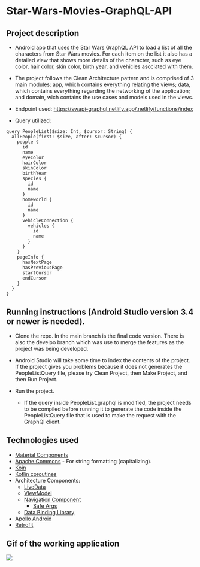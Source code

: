 # Star-Wars-Movies-GraphQL-API

## Project description
* Android app that uses the Star Wars GraphQL API to load a list of all the characters from Star Wars movies. For each item on the list it also has a detailed view that shows more details of the character, such as eye color, hair color, skin color, birth year, and vehicles asociated with them. 

* The project follows the Clean Architecture pattern and is comprised of 3 main modules: app, which contains everything relating the views; data, which contains everything regarding the networking of the application; and domain, wich contains the use cases and models used in the views.

* Endpoint used: https://swapi-graphql.netlify.app/.netlify/functions/index

* Query utilized: 

```
query PeopleList($size: Int, $cursor: String) {
  allPeople(first: $size, after: $cursor) {
    people {
      id
      name
      eyeColor
      hairColor
      skinColor
      birthYear
      species {
        id
        name
      }
      homeworld {
        id
        name
      }
      vehicleConnection {
        vehicles {
          id
          name
        }
      }
    }
    pageInfo {
      hasNextPage
      hasPreviousPage
      startCursor
      endCursor
    }
  }
}
```

## Running instructions (Android Studio version 3.4 or newer is needed).
* Clone the repo. In the main branch is the final code version. There is also the develpo branch which was use to merge the features as the project was being developed.

* Android Studio will take some time to index the contents of the project. If the project gives you problems because it does not generates the PeopleListQuery file, please try Clean Project, then Make Project, and then Run Project. 

* Run the project.

  * If the query inside PeopleList.graphql is modified, the project needs to be compiled before running it to generate the code inside the PeopleListQuery file that is used to make the request with the GraphQl client.

## Technologies used
- [Material Components](https://github.com/material-components/material-components-android)
- [Apache Commons](https://commons.apache.org/proper/commons-text/) - For string formatting (capitalizing).
- [Koin](https://github.com/InsertKoinIO/koin)
- [Kotlin coroutines]()
- Architecture Components:
  - [LiveData](https://developer.android.com/topic/libraries/architecture/livedata)
  - [VIewModel](https://developer.android.com/topic/libraries/architecture/viewmodel)
  - [Navigation Component](https://developer.android.com/topic/libraries/architecture/viewmodel)
    - [Safe Args]()
  - [Data Binding Library](https://developer.android.com/topic/libraries/data-binding)
- [Apollo Android](https://www.apollographql.com/docs/android/)
- [Retrofit](https://github.com/square/retrofit)

## Gif of the working application
![](https://media.giphy.com/media/wZ4U9DV3tlopqagBkL/giphy.gif)
